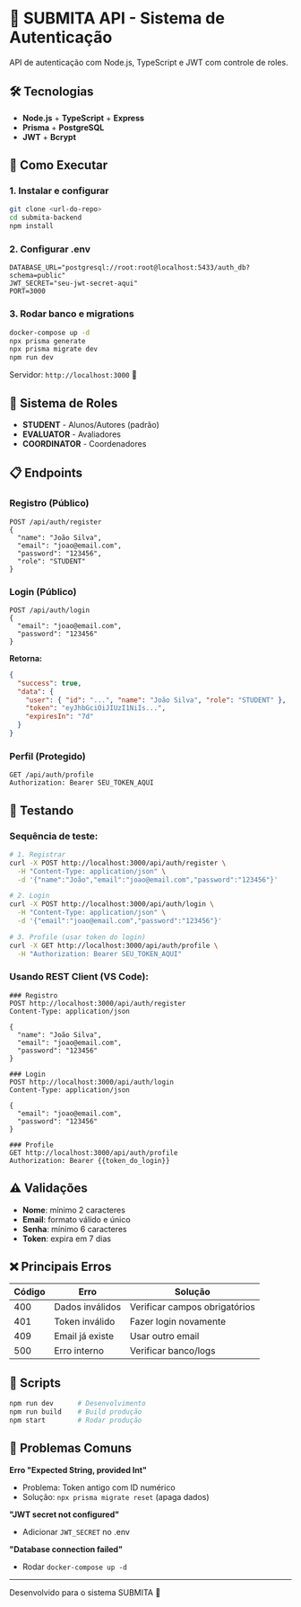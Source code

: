 # 🔐 SUBMITA API - Sistema de Autenticação

API de autenticação com Node.js, TypeScript e JWT com controle de roles.

## 🛠️ Tecnologias

- **Node.js** + **TypeScript** + **Express**
- **Prisma** + **PostgreSQL**
- **JWT** + **Bcrypt**

## 🚀 Como Executar

### 1. Instalar e configurar

```bash
git clone <url-do-repo>
cd submita-backend
npm install
```

### 2. Configurar .env

```env
DATABASE_URL="postgresql://root:root@localhost:5433/auth_db?schema=public"
JWT_SECRET="seu-jwt-secret-aqui"
PORT=3000
```

### 3. Rodar banco e migrations

```bash
docker-compose up -d
npx prisma generate
npx prisma migrate dev
npm run dev
```

Servidor: `http://localhost:3000` 🎉

## 🔐 Sistema de Roles

- **STUDENT** - Alunos/Autores (padrão)
- **EVALUATOR** - Avaliadores
- **COORDINATOR** - Coordenadores

## 📋 Endpoints

### **Registro (Público)**

```http
POST /api/auth/register
{
  "name": "João Silva",
  "email": "joao@email.com",
  "password": "123456",
  "role": "STUDENT"
}
```

### **Login (Público)**

```http
POST /api/auth/login
{
  "email": "joao@email.com",
  "password": "123456"
}
```

**Retorna:**

```json
{
  "success": true,
  "data": {
    "user": { "id": "...", "name": "João Silva", "role": "STUDENT" },
    "token": "eyJhbGciOiJIUzI1NiIs...",
    "expiresIn": "7d"
  }
}
```

### **Perfil (Protegido)**

```http
GET /api/auth/profile
Authorization: Bearer SEU_TOKEN_AQUI
```

## 🧪 Testando

### Sequência de teste:

```bash
# 1. Registrar
curl -X POST http://localhost:3000/api/auth/register \
  -H "Content-Type: application/json" \
  -d '{"name":"João","email":"joao@email.com","password":"123456"}'

# 2. Login
curl -X POST http://localhost:3000/api/auth/login \
  -H "Content-Type: application/json" \
  -d '{"email":"joao@email.com","password":"123456"}'

# 3. Profile (usar token do login)
curl -X GET http://localhost:3000/api/auth/profile \
  -H "Authorization: Bearer SEU_TOKEN_AQUI"
```

### Usando REST Client (VS Code):

```http
### Registro
POST http://localhost:3000/api/auth/register
Content-Type: application/json

{
  "name": "João Silva",
  "email": "joao@email.com",
  "password": "123456"
}

### Login
POST http://localhost:3000/api/auth/login
Content-Type: application/json

{
  "email": "joao@email.com",
  "password": "123456"
}

### Profile
GET http://localhost:3000/api/auth/profile
Authorization: Bearer {{token_do_login}}
```

## ⚠️ Validações

- **Nome**: mínimo 2 caracteres
- **Email**: formato válido e único
- **Senha**: mínimo 6 caracteres
- **Token**: expira em 7 dias

## ❌ Principais Erros

| Código | Erro            | Solução                       |
| ------ | --------------- | ----------------------------- |
| 400    | Dados inválidos | Verificar campos obrigatórios |
| 401    | Token inválido  | Fazer login novamente         |
| 409    | Email já existe | Usar outro email              |
| 500    | Erro interno    | Verificar banco/logs          |

## 🔧 Scripts

```bash
npm run dev      # Desenvolvimento
npm run build    # Build produção
npm start        # Rodar produção
```

## 🚨 Problemas Comuns

**Erro "Expected String, provided Int"**

- Problema: Token antigo com ID numérico
- Solução: `npx prisma migrate reset` (apaga dados)

**"JWT secret not configured"**

- Adicionar `JWT_SECRET` no .env

**"Database connection failed"**

- Rodar `docker-compose up -d`

---

Desenvolvido para o sistema SUBMITA 🚀
